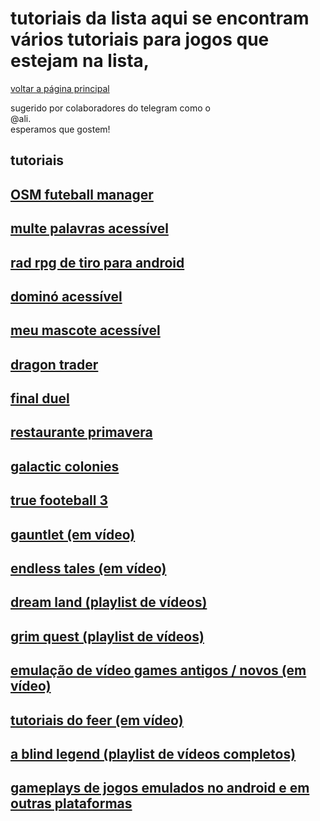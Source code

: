 ﻿#  tutoriais da lista  aqui se encontram vários tutoriais para jogos que estejam na lista,  
[voltar a página principal](index)

sugerido por colaboradores do telegram como o  
@ali.  
esperamos que gostem!

tutoriais
---------

[OSM futeball manager](https://youtu.be/XVk0QESIqxc)
----------------------------------------------------

[multe palavras acessível](https://youtu.be/cYPr_hnCXKQ)
--------------------------------------------------------

[rad rpg de tiro para android](https://youtu.be/OonqKtaPomw)
------------------------------------------------------------

[dominó acessível](https://youtu.be/9h9AzLut8Vc)
------------------------------------------------

[meu mascote acessível](https://youtu.be/j1HJTtTg3XA)
-----------------------------------------------------

[dragon trader](https://youtu.be/FUdLo3WkTjQ)
---------------------------------------------

[final duel](https://youtu.be/agYCpXMTzAg)
------------------------------------------

[restaurante primavera](https://youtu.be/nFlqkrSNxCY)
-----------------------------------------------------

[galactic colonies](https://youtu.be/nz0GDSApXdU)
-------------------------------------------------

[true footeball 3](https://youtu.be/nnKozenah3o)
------------------------------------------------

[gauntlet (em vídeo)](https://youtu.be/DsGsKBX54bs)
---------------------------------------------------

[endless tales (em vídeo)](https://youtu.be/3xtGMNpSqoM)
--------------------------------------------------------

[dream land (playlist de vídeos)](https://www.youtube.com/watch?v=oXWfu0ISyCs&list=PLn0AvYhy1XQVG0Sarb4lLWj7Lk6DHOKLx)
----------------------------------------------------------------------------------------------------------------------

[grim quest (playlist de vídeos)](https://www.youtube.com/watch?v=y1LGt2gVHHw&list=PLn0AvYhy1XQWs1JmsV_yhnPkIp5yPBP7I)
----------------------------------------------------------------------------------------------------------------------

[emulação de vídeo games antigos / novos (em vídeo)](https://www.youtube.com/watch?v=42xV4vyrPrY&list=PLn0AvYhy1XQVBq4gZntMudjno2VuTuq6W)
-----------------------------------------------------------------------------------------------------------------------------------------

[tutoriais do feer (em vídeo)](https://www.youtube.com/watch?v=LJ_3_DNRO74&list=PLn0AvYhy1XQXjBuI-4hC4Qc4d15RVe9Kl)
-------------------------------------------------------------------------------------------------------------------

[a blind legend (playlist de vídeos completos)](https://www.youtube.com/watch?v=YO-080zbq6g&list=PLn0AvYhy1XQX0zW-t5H6ZVkNT8tzuJvhl)
------------------------------------------------------------------------------------------------------------------------------------

[gameplays de jogos emulados no android e em outras plataformas](https://www.youtube.com/watch?v=uqY9el7PhEA&list=PLn0AvYhy1XQVikzOR19w3k_9u_bYEi9EL)
-----------------------------------------------------------------------------------------------------------------------------------------------------